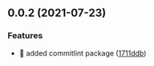 ## 0.0.2 (2021-07-23)


### Features

* 🎸 added commitlint package ([1711ddb](https://github.com/AlexRogalskiy/weather-sprites/commit/1711ddb2fdba361b532631709d2a0d376519b72a))



